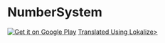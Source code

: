 # NumberSystem

<a href='https://play.google.com/store/apps/details?id=ru.sandello.binaryconverter&pcampaignid=MKT-Other-global-all-co-prtnr-py-PartBadge-Mar2515-1'><img alt='Get it on Google Play' src='https://play.google.com/intl/en_us/badges/images/generic/en_badge_web_generic.png'/></a>
<a href='https://lokalise.com'>Translated Using Lokalize></a>
